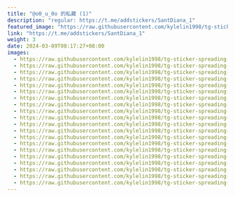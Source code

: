 ```yaml
---
title: "@o0_u_0o 的私藏 (1)"
description: "regular: https://t.me/addstickers/SantDiana_1"
featured_image: "https://raw.githubusercontent.com/kylelin1998/tg-sticker-spreading-worldwide-images/main/img/7263a4c5-b5cb-4ac3-9446-cbd89e5bac55.jpg"
link: "https://t.me/addstickers/SantDiana_1"
weight: 3
date: 2024-03-09T08:17:27+08:00
images:
  - https://raw.githubusercontent.com/kylelin1998/tg-sticker-spreading-worldwide-images/main/img/7263a4c5-b5cb-4ac3-9446-cbd89e5bac55.jpg
  - https://raw.githubusercontent.com/kylelin1998/tg-sticker-spreading-worldwide-images/main/img/9ff75489-c15d-441a-833a-d4080d56598d.jpg
  - https://raw.githubusercontent.com/kylelin1998/tg-sticker-spreading-worldwide-images/main/img/f822a936-279e-4ab5-ae93-8a2ec250a9bb.jpg
  - https://raw.githubusercontent.com/kylelin1998/tg-sticker-spreading-worldwide-images/main/img/4afb2c55-1a7e-4435-8422-3d4a2427bd45.jpg
  - https://raw.githubusercontent.com/kylelin1998/tg-sticker-spreading-worldwide-images/main/img/46ccfbfa-748d-4901-8aee-1862fb796f2c.jpg
  - https://raw.githubusercontent.com/kylelin1998/tg-sticker-spreading-worldwide-images/main/img/a31e9cca-b49c-45b9-b85d-ac1d83c4490b.jpg
  - https://raw.githubusercontent.com/kylelin1998/tg-sticker-spreading-worldwide-images/main/img/4547e5d9-1c74-4771-9b3d-041a60fa4352.jpg
  - https://raw.githubusercontent.com/kylelin1998/tg-sticker-spreading-worldwide-images/main/img/bc00d318-8301-40b9-b7ca-64be705ae92a.jpg
  - https://raw.githubusercontent.com/kylelin1998/tg-sticker-spreading-worldwide-images/main/img/a0beda4e-5c38-45e7-b9ee-a03f53942f58.jpg
  - https://raw.githubusercontent.com/kylelin1998/tg-sticker-spreading-worldwide-images/main/img/45444d48-032a-4a56-b04e-e984b90f24d5.jpg
  - https://raw.githubusercontent.com/kylelin1998/tg-sticker-spreading-worldwide-images/main/img/d82e4423-f6b5-4160-94a1-6d5811877168.jpg
  - https://raw.githubusercontent.com/kylelin1998/tg-sticker-spreading-worldwide-images/main/img/94c48d00-3181-4b32-a5dd-c3be8a8c308e.jpg
  - https://raw.githubusercontent.com/kylelin1998/tg-sticker-spreading-worldwide-images/main/img/7533ced5-fd49-4f1f-9db1-7721418dbba7.jpg
  - https://raw.githubusercontent.com/kylelin1998/tg-sticker-spreading-worldwide-images/main/img/37480c05-4fac-4c86-951a-f31a048b9239.jpg
  - https://raw.githubusercontent.com/kylelin1998/tg-sticker-spreading-worldwide-images/main/img/4602b8ee-1e29-4597-a352-e0f36c0f42e2.jpg
  - https://raw.githubusercontent.com/kylelin1998/tg-sticker-spreading-worldwide-images/main/img/545a07c3-b783-4bc9-8e68-b99b3e179fe0.jpg
  - https://raw.githubusercontent.com/kylelin1998/tg-sticker-spreading-worldwide-images/main/img/982b613e-569f-4a65-bbab-e16ea9ec49f6.jpg
  - https://raw.githubusercontent.com/kylelin1998/tg-sticker-spreading-worldwide-images/main/img/6bbbcdaf-250b-42bf-bdfd-ec6afc87d81e.jpg
  - https://raw.githubusercontent.com/kylelin1998/tg-sticker-spreading-worldwide-images/main/img/3eacc0c1-2840-4b84-bc0b-7579bb74a7ba.jpg
  - https://raw.githubusercontent.com/kylelin1998/tg-sticker-spreading-worldwide-images/main/img/5b382c22-38e5-4619-a823-8bd7fc938d21.jpg
---
```

